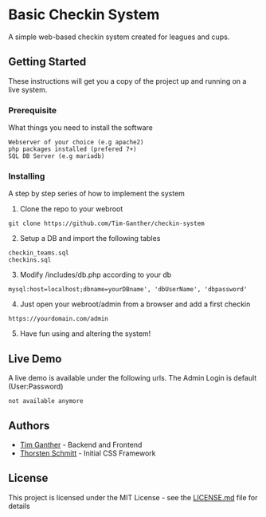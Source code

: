 # Basic Checkin System

A simple web-based checkin system created for leagues and cups.

## Getting Started

These instructions will get you a copy of the project up and running on a live system.

### Prerequisite

What things you need to install the software

```
Webserver of your choice (e.g apache2)
php packages installed (prefered 7+)
SQL DB Server (e.g mariadb)
```

### Installing

A step by step series of how to implement the system

1. Clone the repo to your webroot

```
git clone https://github.com/Tim-Ganther/checkin-system
```

2. Setup a DB and import the following tables

```
checkin_teams.sql
checkins.sql
```
3. Modify /includes/db.php according to your db

```
mysql:host=localhost;dbname=yourDBname', 'dbUserName', 'dbpassword'
```

4. Just open your webroot/admin from a browser and add a first checkin

```
https://yourdomain.com/admin
```
5. Have fun using and altering the system!

## Live Demo

A live demo is available under the following urls. The Admin Login is default (User:Password)

```
not available anymore
```
## Authors

* [Tim Ganther](https://github.com/Tim-Ganther) - Backend and Frontend
* [Thorsten Schmitt](https://github.com/sthorsten) - Initial CSS Framework

## License

This project is licensed under the MIT License - see the [LICENSE.md](LICENSE.md) file for details
